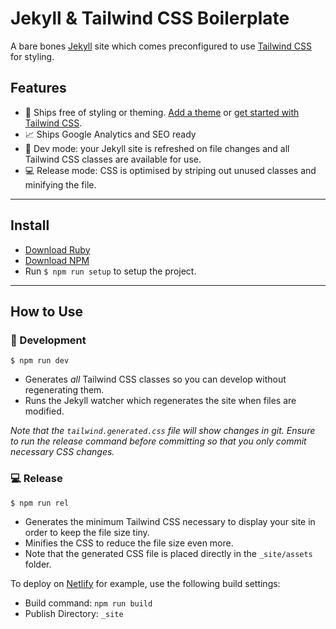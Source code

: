 # Jekyll & Tailwind CSS Boilerplate

A bare bones [Jekyll](https://jekyllrb.com/) site which comes preconfigured to use [Tailwind CSS](https://tailwindcss.com/) for styling.

## Features

- 🤍 Ships free of styling or theming. [Add a theme](https://jekyllrb.com/resources/) or [get started with Tailwind CSS](https://tailwindcss.com/docs/utility-first/).
- 📈 Ships Google Analytics and SEO ready
- 🍕 Dev mode: your Jekyll site is refreshed on file changes and all Tailwind CSS classes are available for use.
- 💻 Release mode: CSS is optimised by striping out unused classes and minifying the file.

---

## Install

- [Download Ruby](https://www.ruby-lang.org/en/downloads/)
- [Download NPM](https://www.npmjs.com/get-npm)
- Run `$ npm run setup` to setup the project.

---

## How to Use

### 🍕 Development

```$ npm run dev```

- Generates _all_ Tailwind CSS classes so you can develop without regenerating them.
- Runs the Jekyll watcher which regenerates the site when files are modified.

*Note that the `tailwind.generated.css` file will show changes in git. Ensure to run the release command before committing so that you only commit necessary CSS changes.*

### 💻 Release

```$ npm run rel```

- Generates the minimum Tailwind CSS necessary to display your site in order to keep the file size tiny.
- Minifies the CSS to reduce the file size even more.
- Note that the generated CSS file is placed directly in the `_site/assets` folder.

To deploy on [Netlify](https://www.netlify.com/) for example, use the following build settings:
- Build command: `npm run build`
- Publish Directory: `_site`